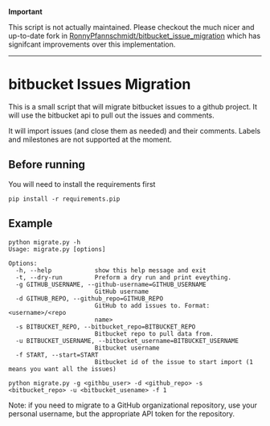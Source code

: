 **Important**

This script is not actually maintained. 
Please checkout the much nicer and up-to-date fork in [RonnyPfannschmidt/bitbucket_issue_migration](https://github.com/RonnyPfannschmidt/bitbucket_issue_migration) which
has signifcant improvements over this implementation.

----

# bitbucket Issues Migration

This is a small script that will migrate bitbucket issues to a github project.
It will use the bitbucket api to pull out the issues and comments.

It will import issues (and close them as needed) and their comments. Labels and
milestones are not supported at the moment.

## Before running

You will need to install the requirements first

    pip install -r requirements.pip

## Example
    
    python migrate.py -h
    Usage: migrate.py [options]
    
    Options:
      -h, --help            show this help message and exit
      -t, --dry-run         Preform a dry run and print eveything.
      -g GITHUB_USERNAME, --github-username=GITHUB_USERNAME
                            GitHub username
      -d GITHUB_REPO, --github_repo=GITHUB_REPO
                            GitHub to add issues to. Format: <username>/<repo
                            name>
      -s BITBUCKET_REPO, --bitbucket_repo=BITBUCKET_REPO
                            Bitbucket repo to pull data from.
      -u BITBUCKET_USERNAME, --bitbucket_username=BITBUCKET_USERNAME
                            Bitbucket username
      -f START, --start=START
                            Bitbucket id of the issue to start import (1 means you want all the issues)                       

    python migrate.py -g <githbu_user> -d <github_repo> -s <bitbucket_repo> -u <bitbucket_usename> -f 1

Note: if you need to migrate to a GitHub organizational repository, use your personal username,
but the appropriate API token for the repository.
